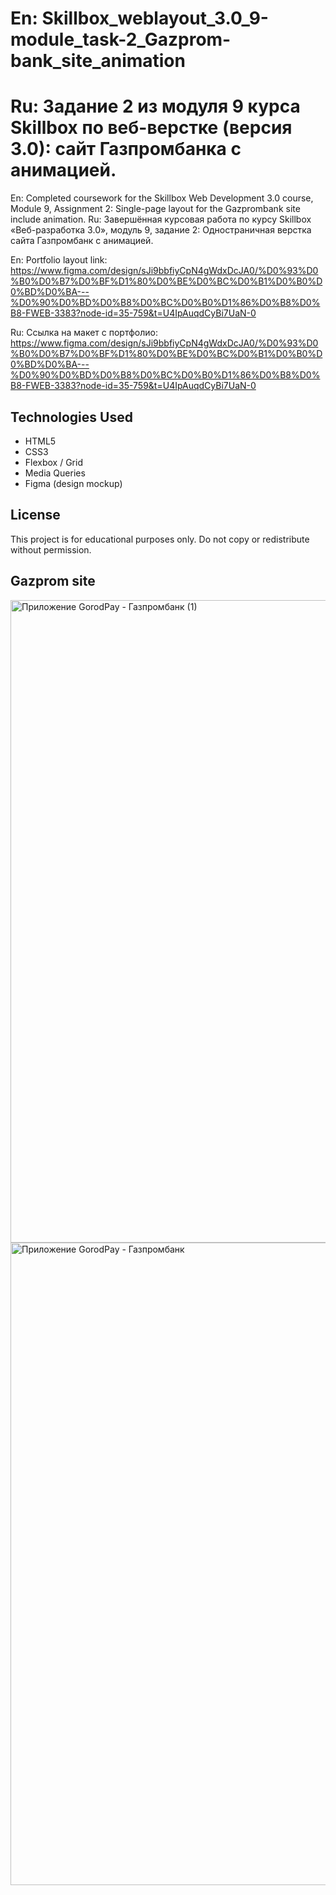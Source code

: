 # En: Skillbox_weblayout_3.0_9-module_task-2_Gazprom-bank_site_animation
# Ru: Задание 2 из модуля 9 курса Skillbox по веб-верстке (версия 3.0): сайт Газпромбанка с анимацией.

En: Completed coursework for the Skillbox Web Development 3.0 course, Module 9, Assignment 2: Single-page layout for the Gazprombank site include animation.
Ru: Завершённая курсовая работа по курсу Skillbox «Веб-разработка 3.0», модуль 9, задание 2: Одностраничная верстка сайта Газпромбанк с анимацией.

En: Portfolio layout link: https://www.figma.com/design/sJi9bbfiyCpN4gWdxDcJA0/%D0%93%D0%B0%D0%B7%D0%BF%D1%80%D0%BE%D0%BC%D0%B1%D0%B0%D0%BD%D0%BA---%D0%90%D0%BD%D0%B8%D0%BC%D0%B0%D1%86%D0%B8%D0%B8-FWEB-3383?node-id=35-759&t=U4IpAuqdCyBi7UaN-0

Ru: Ссылка на макет c портфолио: https://www.figma.com/design/sJi9bbfiyCpN4gWdxDcJA0/%D0%93%D0%B0%D0%B7%D0%BF%D1%80%D0%BE%D0%BC%D0%B1%D0%B0%D0%BD%D0%BA---%D0%90%D0%BD%D0%B8%D0%BC%D0%B0%D1%86%D0%B8%D0%B8-FWEB-3383?node-id=35-759&t=U4IpAuqdCyBi7UaN-0

## Technologies Used
- HTML5
- CSS3
- Flexbox / Grid
- Media Queries
- Figma (design mockup)

## License
This project is for educational purposes only. Do not copy or redistribute without permission.


## Gazprom site 
<img width="1440" height="1028" alt="Приложение GorodPay - Газпромбанк (1)" src="https://github.com/user-attachments/assets/f111848a-bcc5-4f91-a148-238e60f0b366" />
<img width="1440" height="1028" alt="Приложение GorodPay - Газпромбанк" src="https://github.com/user-attachments/assets/0e0aff04-646b-46fd-91d4-3e98a5d8c668" />
















